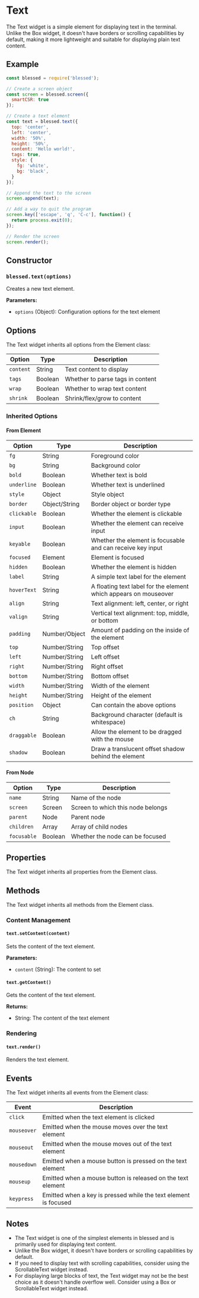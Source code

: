 # Text

The Text widget is a simple element for displaying text in the terminal. Unlike the Box widget, it doesn't have borders or scrolling capabilities by default, making it more lightweight and suitable for displaying plain text content.

## Example

```javascript
const blessed = require('blessed');

// Create a screen object
const screen = blessed.screen({
  smartCSR: true
});

// Create a text element
const text = blessed.text({
  top: 'center',
  left: 'center',
  width: '50%',
  height: '50%',
  content: 'Hello world!',
  tags: true,
  style: {
    fg: 'white',
    bg: 'black',
  }
});

// Append the text to the screen
screen.append(text);

// Add a way to quit the program
screen.key(['escape', 'q', 'C-c'], function() {
  return process.exit(0);
});

// Render the screen
screen.render();
```

## Constructor

### `blessed.text(options)`

Creates a new text element.

**Parameters:**

- `options` (Object): Configuration options for the text element

## Options

The Text widget inherits all options from the Element class:

| Option | Type | Description |
|--------|------|-------------|
| `content` | String | Text content to display |
| `tags` | Boolean | Whether to parse tags in content |
| `wrap` | Boolean | Whether to wrap text content |
| `shrink` | Boolean | Shrink/flex/grow to content |

### Inherited Options

#### From Element

| Option | Type | Description |
|--------|------|-------------|
| `fg` | String | Foreground color |
| `bg` | String | Background color |
| `bold` | Boolean | Whether text is bold |
| `underline` | Boolean | Whether text is underlined |
| `style` | Object | Style object |
| `border` | Object/String | Border object or border type |
| `clickable` | Boolean | Whether the element is clickable |
| `input` | Boolean | Whether the element can receive input |
| `keyable` | Boolean | Whether the element is focusable and can receive key input |
| `focused` | Element | Element is focused |
| `hidden` | Boolean | Whether the element is hidden |
| `label` | String | A simple text label for the element |
| `hoverText` | String | A floating text label for the element which appears on mouseover |
| `align` | String | Text alignment: left, center, or right |
| `valign` | String | Vertical text alignment: top, middle, or bottom |
| `padding` | Number/Object | Amount of padding on the inside of the element |
| `top` | Number/String | Top offset |
| `left` | Number/String | Left offset |
| `right` | Number/String | Right offset |
| `bottom` | Number/String | Bottom offset |
| `width` | Number/String | Width of the element |
| `height` | Number/String | Height of the element |
| `position` | Object | Can contain the above options |
| `ch` | String | Background character (default is whitespace) |
| `draggable` | Boolean | Allow the element to be dragged with the mouse |
| `shadow` | Boolean | Draw a translucent offset shadow behind the element |

#### From Node

| Option | Type | Description |
|--------|------|-------------|
| `name` | String | Name of the node |
| `screen` | Screen | Screen to which this node belongs |
| `parent` | Node | Parent node |
| `children` | Array | Array of child nodes |
| `focusable` | Boolean | Whether the node can be focused |

## Properties

The Text widget inherits all properties from the Element class.

## Methods

The Text widget inherits all methods from the Element class.

### Content Management

#### `text.setContent(content)`

Sets the content of the text element.

**Parameters:**

- `content` (String): The content to set

#### `text.getContent()`

Gets the content of the text element.

**Returns:**

- String: The content of the text element

### Rendering

#### `text.render()`

Renders the text element.

## Events

The Text widget inherits all events from the Element class:

| Event | Description |
|-------|-------------|
| `click` | Emitted when the text element is clicked |
| `mouseover` | Emitted when the mouse moves over the text element |
| `mouseout` | Emitted when the mouse moves out of the text element |
| `mousedown` | Emitted when a mouse button is pressed on the text element |
| `mouseup` | Emitted when a mouse button is released on the text element |
| `keypress` | Emitted when a key is pressed while the text element is focused |

## Notes

- The Text widget is one of the simplest elements in blessed and is primarily used for displaying text content.
- Unlike the Box widget, it doesn't have borders or scrolling capabilities by default.
- If you need to display text with scrolling capabilities, consider using the ScrollableText widget instead.
- For displaying large blocks of text, the Text widget may not be the best choice as it doesn't handle overflow well. Consider using a Box or ScrollableText widget instead.